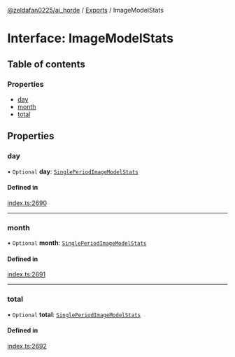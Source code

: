 [@zeldafan0225/ai_horde](../README.md) / [Exports](../modules.md) / ImageModelStats

# Interface: ImageModelStats

## Table of contents

### Properties

- [day](ImageModelStats.md#day)
- [month](ImageModelStats.md#month)
- [total](ImageModelStats.md#total)

## Properties

### day

• `Optional` **day**: [`SinglePeriodImageModelStats`](../modules.md#singleperiodimagemodelstats)

#### Defined in

[index.ts:2690](https://github.com/ZeldaFan0225/ai_horde/blob/99a73d4/index.ts#L2690)

___

### month

• `Optional` **month**: [`SinglePeriodImageModelStats`](../modules.md#singleperiodimagemodelstats)

#### Defined in

[index.ts:2691](https://github.com/ZeldaFan0225/ai_horde/blob/99a73d4/index.ts#L2691)

___

### total

• `Optional` **total**: [`SinglePeriodImageModelStats`](../modules.md#singleperiodimagemodelstats)

#### Defined in

[index.ts:2692](https://github.com/ZeldaFan0225/ai_horde/blob/99a73d4/index.ts#L2692)
